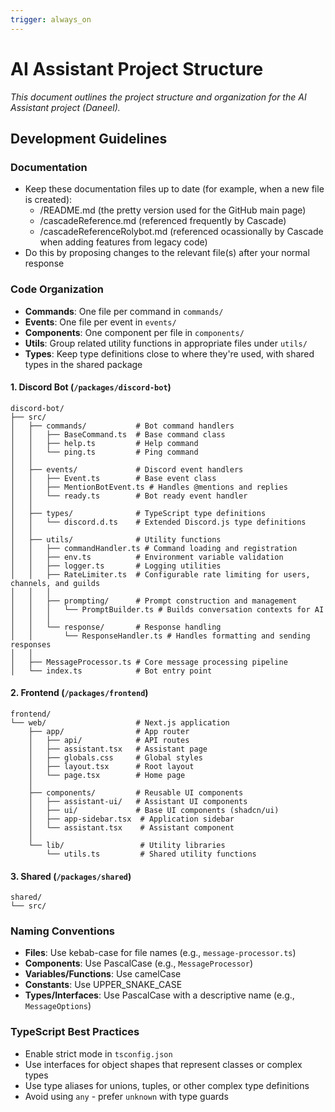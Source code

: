 ```yaml
---
trigger: always_on
---
```


# AI Assistant Project Structure

*This document outlines the project structure and organization for the AI Assistant project (Daneel).*

## Development Guidelines

### Documentation
- Keep these documentation files up to date (for example, when a new file is created):
  - /README.md (the pretty version used for the GitHub main page)
  - /cascadeReference.md (referenced frequently by Cascade)
  - /cascadeReferenceRolybot.md (referenced ocassionally by Cascade when adding features from legacy code)
- Do this by proposing changes to the relevant file(s) after your normal response

### Code Organization
- **Commands**: One file per command in `commands/`
- **Events**: One file per event in `events/`
- **Components**: One component per file in `components/`
- **Utils**: Group related utility functions in appropriate files under `utils/`
- **Types**: Keep type definitions close to where they're used, with shared types in the shared package

#### 1. Discord Bot (`/packages/discord-bot`)
```
discord-bot/
├── src/
│   ├── commands/           # Bot command handlers
│   │   ├── BaseCommand.ts  # Base command class
│   │   ├── help.ts         # Help command
│   │   └── ping.ts         # Ping command
│   │
│   ├── events/             # Discord event handlers
│   │   ├── Event.ts        # Base event class
│   │   ├── MentionBotEvent.ts # Handles @mentions and replies
│   │   └── ready.ts        # Bot ready event handler
│   │
│   ├── types/              # TypeScript type definitions
│   │   └── discord.d.ts    # Extended Discord.js type definitions
│   │
│   ├── utils/              # Utility functions
│   │   ├── commandHandler.ts # Command loading and registration
│   │   ├── env.ts          # Environment variable validation
│   │   ├── logger.ts       # Logging utilities
│   │   ├── RateLimiter.ts  # Configurable rate limiting for users, channels, and guilds
│   │   │
│   │   ├── prompting/      # Prompt construction and management
│   │   │   └── PromptBuilder.ts # Builds conversation contexts for AI
│   │   │
│   │   └── response/       # Response handling
│   │       └── ResponseHandler.ts # Handles formatting and sending responses
│   │
│   ├── MessageProcessor.ts # Core message processing pipeline
│   └── index.ts            # Bot entry point
```

#### 2. Frontend (`/packages/frontend`)
```
frontend/
└── web/                    # Next.js application
    ├── app/                # App router
    │   ├── api/            # API routes
    │   ├── assistant.tsx   # Assistant page
    │   ├── globals.css     # Global styles
    │   ├── layout.tsx      # Root layout
    │   └── page.tsx        # Home page
    │
    ├── components/         # Reusable UI components
    │   ├── assistant-ui/   # Assistant UI components
    │   ├── ui/             # Base UI components (shadcn/ui)
    │   ├── app-sidebar.tsx  # Application sidebar
    │   └── assistant.tsx    # Assistant component
    │
    └── lib/                 # Utility libraries
        └── utils.ts         # Shared utility functions
```

#### 3. Shared (`/packages/shared`)
```
shared/
└── src/
```

### Naming Conventions
- **Files**: Use kebab-case for file names (e.g., `message-processor.ts`)
- **Components**: Use PascalCase (e.g., `MessageProcessor`)
- **Variables/Functions**: Use camelCase
- **Constants**: Use UPPER_SNAKE_CASE
- **Types/Interfaces**: Use PascalCase with a descriptive name (e.g., `MessageOptions`)

### TypeScript Best Practices
- Enable strict mode in `tsconfig.json`
- Use interfaces for object shapes that represent classes or complex types
- Use type aliases for unions, tuples, or other complex type definitions
- Avoid using `any` - prefer `unknown` with type guards

